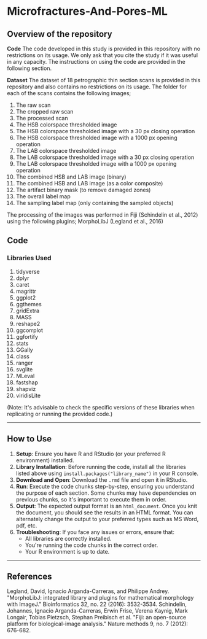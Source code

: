 # Microfractures-And-Pores-ML

## Overview of the repository
**Code**
The code developed in this study is provided in this repository with no restrictions on its usage. We only ask that you cite the study if it was useful in any capacity. The instructions on using the code are provided in the following section.

**Dataset**
The dataset of 18 petrographic thin section scans is provided in this repository and also contains no restrictions on its usage. The folder for each of the scans contains the following images;
1. The raw scan
2. The cropped raw scan
3. The processed scan
4. The HSB colorspace thresholded image
5. The HSB colorspace thresholded image with a 30 px closing operation
6. The HSB colorspace thresholded image with a 1000 px opening operation
7. The LAB colorspace thresholded image
8. The LAB colorspace thresholded image with a 30 px closing operation
9. The LAB colorspace thresholded image with a 1000 px opening operation
10. The combined HSB and LAB image (binary)
11. The combined HSB and LAB image (as a color composite)
12. The artifact binary mask (to remove damaged zones)
13. The overall label map
14. The sampling label map (only containing the sampled objects)

The processing of the images was performed in Fiji (Schindelin et al., 2012) using the following plugins;
MorphoLibJ (Legland et al., 2016)

## Code
### Libraries Used

1. tidyverse
2. dplyr
3. caret
4. magrittr
5. ggplot2
6. ggthemes
7. gridExtra
8. MASS
9. reshape2
10. ggcorrplot
11. ggfortify
12. stats
13. GGally
14. class
15. ranger
16. svglite
17. MLeval
18. fastshap
19. shapviz
20. viridisLite

(Note: It's advisable to check the specific versions of these libraries when replicating or running the provided code.)

---

## How to Use

1. **Setup**: Ensure you have R and RStudio (or your preferred R environment) installed.
2. **Library Installation**: Before running the code, install all the libraries listed above using `install.packages("library_name")` in your R console.
3. **Download and Open**: Download the `.rmd` file and open it in RStudio.
4. **Run**: Execute the code chunks step-by-step, ensuring you understand the purpose of each section. Some chunks may have dependencies on previous chunks, so it's important to execute them in order.
5. **Output**: The expected output format is an `html_document`. Once you knit the document, you should see the results in an HTML format. You can alternately change the output to your preferred types such as MS Word, pdf, etc.
6. **Troubleshooting**: If you face any issues or errors, ensure that:
   - All libraries are correctly installed.
   - You're running the code chunks in the correct order.
   - Your R environment is up to date.

---


## References
Legland, David, Ignacio Arganda-Carreras, and Philippe Andrey. "MorphoLibJ: integrated library and plugins for mathematical morphology with ImageJ." Bioinformatics 32, no. 22 (2016): 3532-3534.
Schindelin, Johannes, Ignacio Arganda-Carreras, Erwin Frise, Verena Kaynig, Mark Longair, Tobias Pietzsch, Stephan Preibisch et al. "Fiji: an open-source platform for biological-image analysis." Nature methods 9, no. 7 (2012): 676-682.
